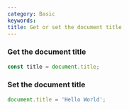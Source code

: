 ```yaml
---
category: Basic
keywords:
title: Get or set the document title
---
```


### Get the document title

```js
const title = document.title;
```

### Set the document title

```js
document.title = 'Hello World';
```
